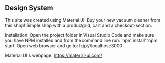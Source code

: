## Design System

This site was created using Material UI.
Buy your new vacuum cleaner from this shop! Simple shop with a productgrid, cart and a checkout-section.

Installation: Open the project folder in Visual Studio Code and make sure you have NPM installed and from the command line run: ‘npm install’ ‘npm start’ Open web browser and go to: http://localhost:3000

Material UI's webpage: https://material-ui.com/
